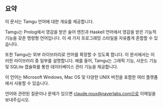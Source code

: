 ## 요약

이 문서는 Tamgu 언어에 대한 개요를 제공합니다.

Tamgu는 Prolog에서 영감을 받은 술어 엔진과 Haskell 언어에서 영감을 받은 기능적 기능을 갖춘 명령형 언어입니다. 이 세 가지 프로그래밍 스타일을 자유롭게 혼합할 수 있습니다.

또한 Tamgu는 외부 라이브러리로 언어를 확장할 수 있도록 합니다. 이 문서에서는 이러한 라이브러리 중 일부를 설명합니다. 예를 들어, Tamgu는 그래픽 기능, 사운드 기능 및 SQLite 캡슐화를 통한 데이터베이스 관리 기능을 제공합니다.

이 언어는 Microsoft Windows, Mac OS 및 다양한 UNIX 버전을 포함한 여러 플랫폼에서 사용할 수 있습니다.

언어와 관련된 질문이나 문제가 있으면 claude.roux@naverlabs.com으로 이메일을 보내주십시오.